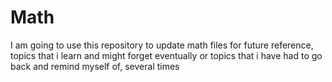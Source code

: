 # Math
I am going to use this repository to update math files for future reference, topics that i learn and might forget eventually or topics that i have had to go back and remind myself of, several times
